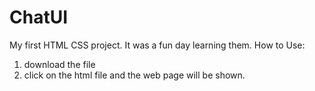# ChatUI
My first HTML CSS project. It was a fun day learning them.
How to Use: 
1. download the file
2. click on the html file and the web page will be shown.  
